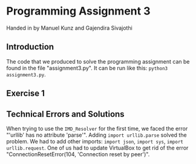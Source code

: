 Programming Assignment 3
========================

Handed in by Manuel Kunz and Gajendira Sivajothi

Introduction
------------

The code that we produced to solve the programming assignment can be found in the file "assignment3.py". It can be run like this: `python3 assignment3.py`.

Exercise 1
----------

Technical Errors and Solutions
------------------------------

When trying to use the `IMD_Resolver` for the first time, we faced the error "'urllib' has no attribute 'parse'". Adding `import urllib.parse` solved the problem. We had to add other imports: `import json`, `import sys`, `import urllib.request`. One of us had to update VirtualBox to get rid of the error "ConnectionResetError(104, 'Connection reset by peer')".
